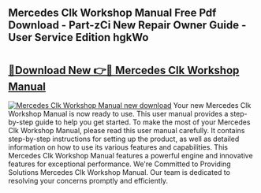 ## Mercedes Clk Workshop Manual Free Pdf Download - Part-zCi New Repair Owner Guide - User Service Edition hgkWo

# <h2><a href="http://cf10162.oget.top/?id=Mercedes+Clk+Workshop+Manual">🔗Download New 👉🔴 Mercedes Clk Workshop Manual</a></h2>

[![Mercedes Clk Workshop Manual new download](https://i.imgur.com/5g1atiW.png)](http://cf10162.oget.top/?id=Mercedes+Clk+Workshop+Manual)
Your new Mercedes Clk Workshop Manual is now ready to use. This user manual provides a step-by-step guide to help you get started. To make the most of your Mercedes Clk Workshop Manual, please read this user manual carefully. It contains step-by-step instructions for setting up the product, as well as detailed information on how to use its various features and capabilities. This Mercedes Clk Workshop Manual features a powerful engine and innovative features for exceptional performance. We're Committed to Providing Solutions Mercedes Clk Workshop Manual. Our team is dedicated to resolving your concerns promptly and efficiently.
